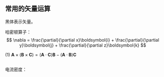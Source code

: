 ##  常用的矢量运算

黑体表示矢量。

哈密顿算子：
$$
\nabla = \frac{\partial}{\partial x}\boldsymbol{i} + \frac{\partial}{\partial y}\boldsymbol{j} + \frac{\partial}{\partial z}\boldsymbol{k}
$$

(1)    $\boldsymbol{A} \times (\boldsymbol{B} \times \boldsymbol{C}) = (\boldsymbol{A}\cdot \boldsymbol{C})\boldsymbol{B}- (\boldsymbol{A} \cdot \boldsymbol{B}) \boldsymbol{C}$









##  

电流密度：
















































